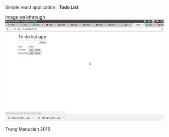 Simple react application : **Todo List**

Image walkthrough
  ![Image](desktop-animation1.gif)

Trung Manucian 2016
